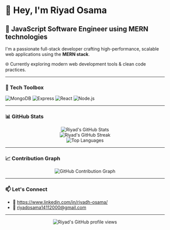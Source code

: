 # 👋 Hey, I'm Riyad Osama

## 🚀 JavaScript Software Engineer using MERN technologies

I'm a passionate full-stack developer crafting high-performance, scalable web applications using the **MERN stack**.

🌐 Currently exploring modern web development tools & clean code practices.

---

### 🧰 Tech Toolbox

![MongoDB](https://img.shields.io/badge/-MongoDB-black?style=flat-square&logo=mongodb)
![Express](https://img.shields.io/badge/-Express-black?style=flat-square&logo=express)
![React](https://img.shields.io/badge/-React-black?style=flat-square&logo=react)
![Node.js](https://img.shields.io/badge/-Node.js-black?style=flat-square&logo=node.js)

---

### 📊 GitHub Stats

<p align="center">
  <img src="https://github-readme-stats.vercel.app/api?username=RiyadOsama&show_icons=true&theme=radical" alt="Riyad's GitHub Stats" />
  <br />
  <img src="https://github-readme-streak-stats.herokuapp.com/?user=RiyadOsama&theme=radical" alt="Riyad's GitHub Streak" />
  <br />
  <img src="https://github-readme-stats.vercel.app/api/top-langs/?username=RiyadOsama&layout=compact&theme=radical" alt="Top Languages" />
</p>

---

### 📈 Contribution Graph

<p align="center">
  <img src="https://github-readme-activity-graph.vercel.app/graph?username=RiyadOsama&theme=react-dark" alt="GitHub Contribution Graph" />
</p>

---

### 📫 Let's Connect

- 💼 https://www.linkedin.com/in/riyadh-osama/
- 📧 riyadosama14112000@gmail.com

---

<p align="center">
  <img src="https://komarev.com/ghpvc/?username=RiyadOsama&label=Profile%20views&color=blue&style=flat" alt="Riyad's GitHub profile views" />
</p>
